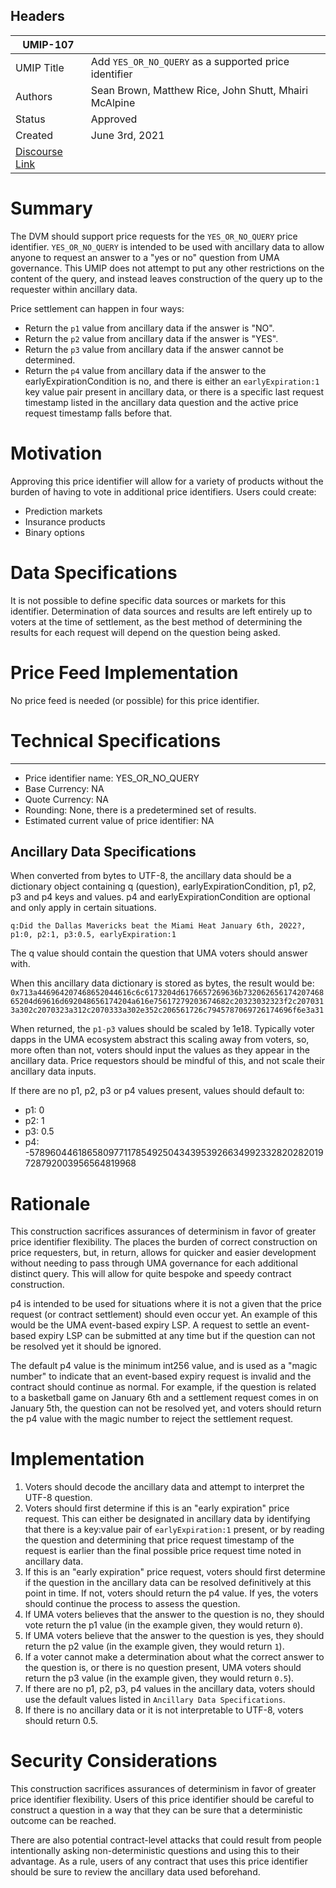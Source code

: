 ## Headers

| UMIP-107                |                                                               |
| ------------------- | ------------------------------------------------------------- |
| UMIP Title          | Add `YES_OR_NO_QUERY` as a supported price identifier |
| Authors             | Sean Brown, Matthew Rice, John Shutt, Mhairi McAlpine                                                     |
| Status              | Approved                                                         |
| Created             | June 3rd, 2021                                              |
| [Discourse Link](https://discourse.umaproject.org/t/add-binary-query-tbd-name-as-a-supported-price-identifier/1161)      |             |

# Summary 

The DVM should support price requests for the `YES_OR_NO_QUERY` price identifier. `YES_OR_NO_QUERY` is intended to be used with ancillary data to allow anyone to request an answer to a "yes or no" question from UMA governance. This UMIP does not attempt to put any other restrictions on the content of the query, and instead leaves construction of the query up to the requester within ancillary data.

Price settlement can happen in four ways:
- Return the `p1` value from ancillary data if the answer is "NO".
- Return the `p2` value from ancillary data if the answer is "YES".
- Return the `p3` value from ancillary data if the answer cannot be determined.
- Return the `p4` value from ancillary data if the answer to the earlyExpirationCondition is no, and there is either an `earlyExpiration:1` key value pair present in ancillary data, or there is a specific last request timestamp listed in the ancillary data question and the active price request timestamp falls before that.

# Motivation

Approving this price identifier will allow for a variety of products without the burden of having to vote in additional price identifiers. Users could create:
- Prediction markets
- Insurance products
- Binary options  

# Data Specifications 

It is not possible to define specific data sources or markets for this identifier. Determination of data sources and results are left entirely up to voters at the time of settlement, as the best method of determining the results for each request will depend on the question being asked.

# Price Feed Implementation

No price feed is needed (or possible) for this price identifier.

# Technical Specifications

-----------------------------------------
- Price identifier name: YES_OR_NO_QUERY
- Base Currency: NA
- Quote Currency: NA
- Rounding: None, there is a predetermined set of results.
- Estimated current value of price identifier: NA


## Ancillary Data Specifications

When converted from bytes to UTF-8, the ancillary data should be a dictionary object containing q (question), earlyExpirationCondition, p1, p2, p3 and p4 keys and values. p4 and earlyExpirationCondition are optional and only apply in certain situations.

```
q:Did the Dallas Mavericks beat the Miami Heat January 6th, 2022?, p1:0, p2:1, p3:0.5, earlyExpiration:1
```

The q value should contain the question that UMA voters should answer with. 

When this ancillary data dictionary is stored as bytes, the result would be: `0x713a446964207468652044616c6c6173204d6176657269636b73206265617420746865204d69616d692048656174204a616e75617279203674682c20323032323f2c2070313a302c2070323a312c2070333a302e352c206561726c7945787069726174696f6e3a31`

When returned, the `p1-p3` values should be scaled by 1e18. Typically voter dapps in the UMA ecosystem abstract this scaling away from voters, so, more often than not, voters should input the values as they appear in the ancillary data. Price requestors should be mindful of this, and not scale their ancillary data inputs.

If there are no p1, p2, p3 or p4 values present, values should default to:
- p1: 0
- p2: 1
- p3: 0.5
- p4: -57896044618658097711785492504343953926634992332820282019728792003956564819968

# Rationale

This construction sacrifices assurances of determinism in favor of greater price identifier flexibility. The places the burden of correct construction on price requesters, but, in return, allows for quicker and easier development without needing to pass through  UMA governance for each additional distinct query. This will allow for quite bespoke and speedy contract construction.

p4 is intended to be used for situations where it is not a given that the price request (or contract settlement) should even occur yet. An example of this would be the UMA event-based expiry LSP. A request to settle an event-based expiry LSP can be submitted at any time but if the question can not be resolved yet it should be ignored.

The default p4 value is the minimum int256 value, and is used as a "magic number" to indicate that an event-based expiry request is invalid and the contract should continue as normal. For example, if the question is related to a basketball game on January 6th and a settlement request comes in on January 5th, the question can not be resolved yet, and voters should return the p4 value with the magic number to reject the settlement request.

# Implementation

1. Voters should decode the ancillary data and attempt to interpret the UTF-8 question.
2. Voters should first determine if this is an "early expiration" price request. This can either be designated in ancillary data by identifying that there is a key:value pair of `earlyExpiration:1` present, or by reading the question and determining that price request timestamp of the request is earlier than the final possible price request time noted in ancillary data.
3. If this is an "early expiration" price request, voters should first determine if the question in the ancillary data can be resolved definitively at this point in time. If not, voters should return the p4 value. If yes, the voters should continue the process to assess the question.
4. If UMA voters believes that the answer to the question is no, they should vote return the p1 value (in the example given, they would return `0`).
5. If UMA voters believe that the answer to the question is yes, they should return the p2 value (in the example given, they would return `1`).
6. If a voter cannot make a determination about what the correct answer to the question is, or there is no question present, UMA voters should return the p3 value (in the example given, they would return `0.5`).
7. If there are no p1, p2, p3, p4 values in the ancillary data, voters should use the default values listed in `Ancillary Data Specifications`.
8. If there is no ancillary data or it is not interpretable to UTF-8, voters should return 0.5.

# Security Considerations

This construction sacrifices assurances of determinism in favor of greater price identifier flexibility. Users of this price identifier should be careful to construct a question in a way that they can be sure that a deterministic outcome can be reached. 

There are also potential contract-level attacks that could result from people intentionally asking non-deterministic questions and using this to their advantage. As a rule, users of any contract that uses this price identifier should be sure to review the ancillary data used beforehand. 